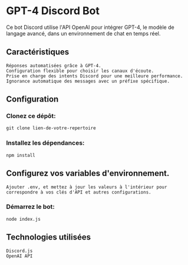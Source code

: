 # GPT-4 Discord Bot

Ce bot Discord utilise l'API OpenAI pour intégrer GPT-4, le modèle de langage avancé, dans un environnement de chat en temps réel.

## Caractéristiques

    Réponses automatisées grâce à GPT-4.
    Configuration flexible pour choisir les canaux d'écoute.
    Prise en charge des intents Discord pour une meilleure performance.
    Ignorance automatique des messages avec un préfixe spécifique.

## Configuration

### Clonez ce dépôt:


    git clone lien-de-votre-repertoire



### Installez les dépendances:



    npm install

## Configurez vos variables d'environnement. 
    Ajouter .env, et mettez à jour les valeurs à l'intérieur pour correspondre à vos clés d'API et autres configurations.

### Démarrez le bot:

    node index.js


## Technologies utilisées

    Discord.js
    OpenAI API
